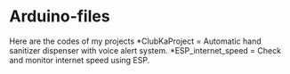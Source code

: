 # Arduino-files
Here are the codes of my projects
*ClubKaProject = Automatic hand sanitizer dispenser with voice alert system.
*ESP_internet_speed = Check and monitor internet speed using ESP.
